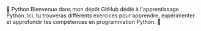 🐍 Python
Bienvenue dans mon dépôt GitHub dédié à l'apprentissage Python. Ici, tu trouveras différents exercices pour apprendre, expérimenter et approfondir tes compétences en programmation Python. 🐍
